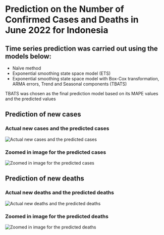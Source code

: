 # Prediction on the Number of Confirmed Cases and Deaths in June 2022 for Indonesia 

## Time series prediction was carried out using the models below:
-	Naïve method
-	Exponential smoothing state space model (ETS)
-	Exponential smoothing state space model with Box-Cox transformation, ARMA errors, Trend and Seasonal components (TBATS)
 
TBATS was chosen as the final prediction model based on its MAPE values and the predicted values

## Prediction of new cases
### Actual new cases and the predicted cases
![Actual new cases and the predicted cases](https://user-images.githubusercontent.com/99167399/182283479-5848ca1f-d171-492f-a06c-a90d8371535f.png)<br>
### Zoomed in image for the predicted cases
![Zoomed in image for the predicted cases](https://user-images.githubusercontent.com/99167399/182283535-84a8124c-2135-40a1-acd2-a52f25c5f8a2.png)

## Prediction of new deaths
### Actual new deaths and the predicted deaths
![Actual new deaths and the predicted deaths](https://user-images.githubusercontent.com/99167399/182283839-8f871c1a-8980-44bd-ab9e-d81725261c1f.png)<br>
### Zoomed in image for the predicted deaths
![Zoomed in image for the predicted deaths](https://user-images.githubusercontent.com/99167399/182283924-6f2d8bf6-f1c5-4a59-ade7-ed7e0b529f18.png)
